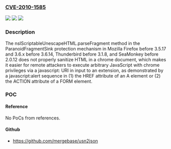 ### [CVE-2010-1585](https://cve.mitre.org/cgi-bin/cvename.cgi?name=CVE-2010-1585)
![](https://img.shields.io/static/v1?label=Product&message=n%2Fa&color=blue)
![](https://img.shields.io/static/v1?label=Version&message=n%2Fa&color=blue)
![](https://img.shields.io/static/v1?label=Vulnerability&message=n%2Fa&color=brighgreen)

### Description

The nsIScriptableUnescapeHTML.parseFragment method in the ParanoidFragmentSink protection mechanism in Mozilla Firefox before 3.5.17 and 3.6.x before 3.6.14, Thunderbird before 3.1.8, and SeaMonkey before 2.0.12 does not properly sanitize HTML in a chrome document, which makes it easier for remote attackers to execute arbitrary JavaScript with chrome privileges via a javascript: URI in input to an extension, as demonstrated by a javascript:alert sequence in (1) the HREF attribute of an A element or (2) the ACTION attribute of a FORM element.

### POC

#### Reference
No PoCs from references.

#### Github
- https://github.com/mergebase/usn2json

